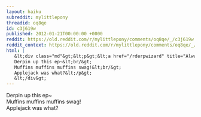 ```yaml
---
layout: haiku
subreddit: mylittlepony
threadid: oq8qe
id: c3j619w
published: 2012-01-21T00:00:00 +0000
reddit: https://old.reddit.com/r/mylittlepony/comments/oq8qe/_/c3j619w
reddit_context: https://old.reddit.com/r/mylittlepony/comments/oq8qe/_/c3j619w?context=3
html: |
   &lt;div class="md"&gt;&lt;p&gt;&lt;a href="/rderpwizard" title="Always Relevant / Forever Now In My Voice / Paper Bag Princess"&gt;&lt;/a&gt;
   Derpin up this ep~&lt;br/&gt;
   Muffins muffins muffins swag!&lt;br/&gt;
   Applejack was what?&lt;/p&gt;
   &lt;/div&gt;
---
```


[](/rderpwizard "Always Relevant / Forever Now In My Voice / Paper Bag Princess")
Derpin up this ep~  
Muffins muffins muffins swag!  
Applejack was what?